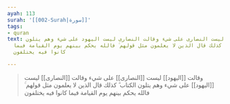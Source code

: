 ```yaml
---
ayah: 113
surah: '[[002-Surah|سورة]]'
tags:
- quran
text: وقالت اليهود ليست النصارى على شيء وقالت النصارى ليست اليهود على شيء وهم يتلون
  الكتاب ۗ كذلك قال الذين لا يعلمون مثل قولهم ۚ فالله يحكم بينهم يوم القيامة فيما
  كانوا فيه يختلفون

---
```

> وقالت [[اليهود]] ليست [[النصارى]] على شيء وقالت [[النصارى]] ليست [[اليهود]] على شيء وهم يتلون الكتاب ۗ كذلك قال الذين لا يعلمون مثل قولهم ۚ فالله يحكم بينهم يوم القيامة فيما كانوا فيه يختلفون
